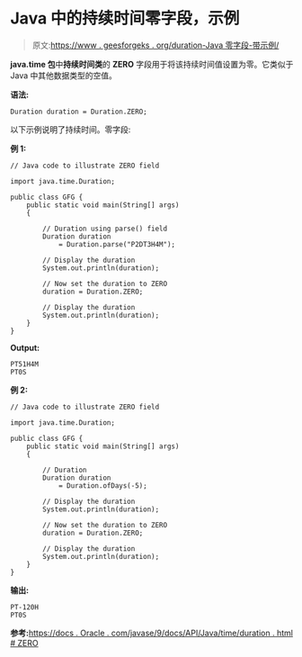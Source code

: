 # Java 中的持续时间零字段，示例

> 原文:[https://www . geesforgeks . org/duration-Java 零字段-带示例/](https://www.geeksforgeeks.org/duration-zero-field-in-java-with-examples/)

**java.time 包**中**持续时间类**的 **ZERO** 字段用于将该持续时间值设置为零。它类似于 Java 中其他数据类型的空值。

**语法:**

```
Duration duration = Duration.ZERO;

```

以下示例说明了持续时间。零字段:

**例 1:**

```
// Java code to illustrate ZERO field

import java.time.Duration;

public class GFG {
    public static void main(String[] args)
    {

        // Duration using parse() field
        Duration duration
            = Duration.parse("P2DT3H4M");

        // Display the duration
        System.out.println(duration);

        // Now set the duration to ZERO
        duration = Duration.ZERO;

        // Display the duration
        System.out.println(duration);
    }
}
```

**Output:**

```
PT51H4M
PT0S

```

**例 2:**

```
// Java code to illustrate ZERO field

import java.time.Duration;

public class GFG {
    public static void main(String[] args)
    {

        // Duration
        Duration duration
            = Duration.ofDays(-5);

        // Display the duration
        System.out.println(duration);

        // Now set the duration to ZERO
        duration = Duration.ZERO;

        // Display the duration
        System.out.println(duration);
    }
}
```

**输出:**

```
PT-120H
PT0S

```

**参考:**[https://docs . Oracle . com/javase/9/docs/API/Java/time/duration . html # ZERO](https://docs.oracle.com/javase/9/docs/api/java/time/Duration.html#ZERO)